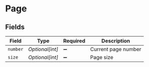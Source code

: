 # Page


## Fields

| Field               | Type                | Required            | Description         |
| ------------------- | ------------------- | ------------------- | ------------------- |
| `number`            | *Optional[int]*     | :heavy_minus_sign:  | Current page number |
| `size`              | *Optional[int]*     | :heavy_minus_sign:  | Page size           |